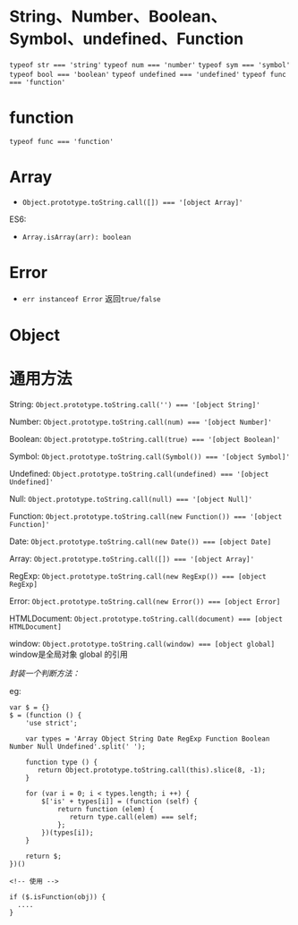 

# String、Number、Boolean、Symbol、undefined、Function

`typeof str === 'string'`
`typeof num === 'number'`
`typeof sym === 'symbol'`
`typeof bool === 'boolean'`
`typeof undefined === 'undefined'`
`typeof func === 'function'`


# function

`typeof func === 'function'`

# Array

- `Object.prototype.toString.call([]) === '[object Array]'`

ES6:

- `Array.isArray(arr): boolean`

# Error

- `err instanceof Error` 返回`true/false`

# Object

# 通用方法

String: `Object.prototype.toString.call('') === '[object String]'`

Number: `Object.prototype.toString.call(num) === '[object Number]'`

Boolean: `Object.prototype.toString.call(true) === '[object Boolean]'`

Symbol: `Object.prototype.toString.call(Symbol()) === '[object Symbol]'`

Undefined: `Object.prototype.toString.call(undefined) === '[object Undefined]'`

Null: `Object.prototype.toString.call(null) === '[object Null]'`

Function: `Object.prototype.toString.call(new Function()) === '[object Function]'`

Date: `Object.prototype.toString.call(new Date()) === [object Date]`

Array: `Object.prototype.toString.call([]) === '[object Array]'`

RegExp: `Object.prototype.toString.call(new RegExp()) === [object RegExp]`

Error: `Object.prototype.toString.call(new Error()) === [object Error]`

HTMLDocument: `Object.prototype.toString.call(document) === [object HTMLDocument]`

window: `Object.prototype.toString.call(window) === [object global]` window是全局对象 global 的引用

*封装一个判断方法：*

eg:

```
var $ = {}
$ = (function () {
    'use strict';

    var types = 'Array Object String Date RegExp Function Boolean Number Null Undefined'.split(' ');

	function type () {
	   return Object.prototype.toString.call(this).slice(8, -1);
	}

	for (var i = 0; i < types.length; i ++) {
	    $['is' + types[i]] = (function (self) {
	        return function (elem) {
	           return type.call(elem) === self;
	        };
	    })(types[i]);
	}

    return $;
})()

<!-- 使用 -->

if ($.isFunction(obj)) {
  ....
}

```